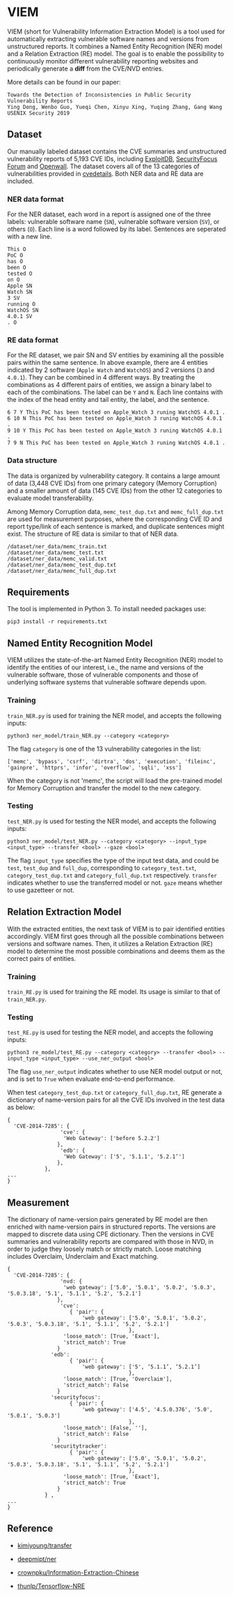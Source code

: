 # VIEM

VIEM (short for Vulnerability Information Extraction Model) is a tool used for automatically extracting vulnerable software names and versions from unstructured reports. It combines a Named Entity Recognition (NER) model and a Relation Extraction (RE) model. The goal is to enable the possibility to continuously monitor different vulnerability reporting websites and periodically generate a **diff** from the CVE/NVD entries. 

More details can be found in our paper:
```
Towards the Detection of Inconsistencies in Public Security Vulnerability Reports
Ying Dong, Wenbo Guo, Yueqi Chen, Xinyu Xing, Yuqing Zhang, Gang Wang
USENIX Security 2019
```

## Dataset

Our manually labeled dataset contains the CVE summaries and unstructured vulnerability reports of 5,193 CVE IDs, including [ExploitDB](https://www.exploit-db.com/), [SecurityFocus Forum](https://www.securityfocus.com/archive/1) and [Openwall](http://www.openwall.com/). The dataset covers all of the 13 categories of vulnerabilities provided in [cvedetails](https://www.cvedetails.com/vulnerabilities-by-types.php). Both NER data and RE data are included. 

### NER data format
For the NER dataset, each word in a report is assigned one of the three labels: vulnerable software name (`SN`), vulnerable software version (`SV`), or others (`O`). Each line is a word followed by its label. Sentences are seperated with a new line.
```
This O 
PoC O 
has O 
been O 
tested O 
on O 
Apple SN
Watch SN 
3 SV
running O 
WatchOS SN
4.0.1 SV
. O 
```

### RE data format
For the RE dataset, we pair SN and SV entities by examining all the possible pairs within the same sentence. In above example, there are 4 entities indicated by 2 software (`Apple Watch` and `WatchOS`) and 2 versions (`3` and `4.0.1`). They can be combined in 4 different ways. By treating the combinations as 4 different pairs of entities, we assign a binary label to each of the combinations. The label can be `Y` and `N`. Each line contains with the index of the head entity and tail entity, the label, and the sentence. 
```
6 7 Y This PoC has been tested on Apple_Watch 3 runing WatchOS 4.0.1 .
6 10 N This PoC has been tested on Apple_Watch 3 runing WatchOS 4.0.1 .
9 10 Y This PoC has been tested on Apple_Watch 3 runing WatchOS 4.0.1 .
7 9 N This PoC has been tested on Apple_Watch 3 runing WatchOS 4.0.1 .
```

### Data structure
The data is organized by vulnerability category. It contains a large amount of data (3,448 CVE IDs) from one primary category (Memory Corruption) and a smaller amount of data (145 CVE IDs) from the other 12 categories to evaluate model transferability. 

Among Memory Corruption data, `memc_test_dup.txt` and `memc_full_dup.txt` are used for measurement purposes, where the corresponding CVE ID and report type/link of each sentence is marked, and duplicate sentences might exist. The structure of RE data is similar to that of NER data.
```
/dataset/ner_data/memc_train.txt
/dataset/ner_data/memc_test.txt
/dataset/ner_data/memc_valid.txt
/dataset/ner_data/memc_test_dup.txt
/dataset/ner_data/memc_full_dup.txt
```


## Requirements

The tool is implemented in Python 3. To install needed packages use:
```
pip3 install -r requirements.txt
```

## Named Entity Recognition Model

VIEM utilizes the state-of-the-art Named Entity Recognition (NER) model to identify the entities of our interest, i.e., the name and versions of the vulnerable software, those of vulnerable components and those of underlying software systems that vulnerable software depends upon.

### Training

`train_NER.py` is used for training the NER model, and accepts the following inputs:
```
python3 ner_model/train_NER.py --category <category> 
```
The flag `category` is one of the 13 vulnerability categories in the list:
```
['memc', 'bypass', 'csrf', 'dirtra', 'dos', 'execution', 'fileinc', 'gainpre', 'httprs', 'infor', 'overflow', 'sqli', 'xss']
```
When the category is not 'memc', the script will load the pre-trained model for Memory Corruption and transfer the model to the new category.


### Testing

`test_NER.py` is used for testing the NER model, and accepts the following inputs:
```
python3 ner_model/test_NER.py --category <category> --input_type <input_type> --transfer <bool> --gaze <bool>
```
The flag `input_type` specifies the type of the input test data, and could be `test`, `test_dup` and `full_dup`, corresponding to `category_test.txt`, `category_test_dup.txt` and `category_full_dup.txt` respectively. `transfer` indicates whether to use the transferred model or not. `gaze` means whether to use gazetteer or not.


## Relation Extraction Model

With the extracted entities, the next task of VIEM is to pair identified entities accordingly. VIEM first goes through all the possible combinations between versions and software names. Then, it utilizes a Relation Extraction (RE) model to determine the most possible combinations and deems them as the correct pairs of entities.

### Training

`train_RE.py` is used for training the RE model. Its usage is similar to that of `train_NER.py`.

### Testing

`test_RE.py` is used for testing the NER model, and accepts the following inputs:
```
python3 re_model/test_RE.py --category <category> --transfer <bool> --input_type <input_type> --use_ner_output <bool>
```
The flag `use_ner_output` indicates whether to use NER model output or not, and is set to `True` when evaluate end-to-end performance.

When test `category_test_dup.txt` or `category_full_dup.txt`, RE generate a dictionary of name-version pairs for all the CVE IDs involved in the test data as below:
```
{
  'CVE-2014-7285': { 
       		     'cve': {
			      'Web Gateway': ['before 5.2.2']
			    },
       		     'edb': {
			      'Web Gateway': ['5', '5.1.1', '5.2.1’']
			    },
		    },
...
}
```

## Measurement

The dictionary of name-version pairs generated by RE model are then enriched with name-version pairs in structured reports. The versions are mapped to discrete data using CPE dictionary. Then the versions in CVE summaries and vulnerability reports are compared with those in NVD, in order to judge they loosely match or strictly match. Loose matching includes Overclaim, Underclaim and Exact matching.
```
{
  'CVE-2014-7285': { 
      		     'nvd: {
			      'web gateway': ['5.0', '5.0.1', '5.0.2', '5.0.3', '5.0.3.18', '5.1', '5.1.1', '5.2', '5.2.1']
			    },
        	     'cve': 
		     	    { 'pair': {
			    	 	'web gateway': ['5.0', '5.0.1', '5.0.2', '5.0.3', '5.0.3.18', '5.1', '5.1.1', '5.2', '5.2.1']
                            	       },
			      'loose_match': [True, 'Exact'],
			      'strict_match': True
			    }	
		      'edb': 
		     	    { 'pair': {
			    	 	'web gateway': ['5', ‘5.1.1’, ‘5.2.1’]
                            	       },
			      'loose_match': [True, 'Overclaim'],
			      'strict_match': False
			    }
		      'securityfocus': 
		     	    { 'pair': {
			    	 	'web gateway': ['4.5', '4.5.0.376', '5.0', '5.0.1', '5.0.3']
                            	       },
			      'loose_match': [False, ''],
			      'strict_match': False
			    }
		      'securitytracker': 
		     	    { 'pair': {
			    	 	'web gateway': ['5.0', '5.0.1', '5.0.2', '5.0.3', '5.0.3.18', '5.1', '5.1.1', '5.2', '5.2.1']
                            	       },
			      'loose_match': [True, 'Exact'],
			      'strict_match': True
			    }
  		    } ,
...
}
```

## Reference

* [kimiyoung/transfer](https://github.com/kimiyoung/transfer)

* [deepmipt/ner](https://github.com/deepmipt/ner)

* [crownpku/Information-Extraction-Chinese](https://github.com/crownpku/Information-Extraction-Chinese)

* [thunlp/Tensorflow-NRE](https://github.com/thunlp/TensorFlow-NRE)


